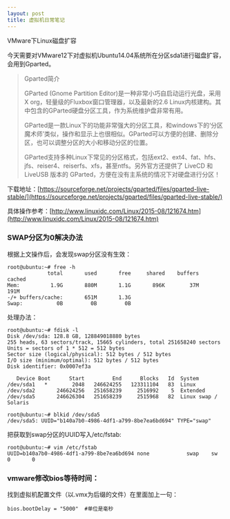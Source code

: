 ```yaml
---
layout: post
title: 虚拟机日常笔记
---
```


VMware下Linux磁盘扩容

今天需要对VMware12下对虚拟机Ubuntu14.04系统所在分区sda1进行磁盘扩容，会用到Gparted。

> Gparted简介
> 
> GParted (Gnome Partition Editor)是一种非常小巧自启动运行光盘，采用X org，轻量级的Fluxbox窗口管理器，以及最新的2.6 Linux内核建构。其中包含的GParted硬盘分区工具，作为系统维护盘非常有用。
> 
> GParted是一款Linux下的功能非常强大的分区工具，和windows下的‘分区魔术师’类似，操作和显示上也很相似。GParted可以方便的创建、删除分区，也可以调整分区的大小和移动分区的位置。
> 
> GParted支持多种Linux下常见的分区格式，包括ext2、ext4、fat、hfs、jfs、reiser4、reiserfs、xfs，甚至ntfs。另外官方还提供了 LiveCD 和 LiveUSB 版本的 GParted，方便在没有主系统的情况下对硬盘进行分区！

下载地址：[https://sourceforge.net/projects/gparted/files/gparted-live-stable/](https://sourceforge.net/projects/gparted/files/gparted-live-stable/)

具体操作参考：[http://www.linuxidc.com/Linux/2015-08/121674.htm](http://www.linuxidc.com/Linux/2015-08/121674.htm)

### SWAP分区为0解决办法

根据上文操作后，会发现swap分区没有生效：

	root@ubuntu:~# free -h
	             total       used       free     shared    buffers     cached
	Mem:          1.9G       880M       1.1G       896K        37M       191M
	-/+ buffers/cache:       651M       1.3G
	Swap:           0B         0B         0B
	
处理办法：

	root@ubuntu:~# fdisk -l
	Disk /dev/sda: 128.8 GB, 128849018880 bytes
	255 heads, 63 sectors/track, 15665 cylinders, total 251658240 sectors
	Units = sectors of 1 * 512 = 512 bytes
	Sector size (logical/physical): 512 bytes / 512 bytes
	I/O size (minimum/optimal): 512 bytes / 512 bytes
	Disk identifier: 0x0007ef3a
	
	   Device Boot      Start         End      Blocks   Id  System
	/dev/sda1   *        2048   246624255   123311104   83  Linux
	/dev/sda2       246624256   251658239     2516992    5  Extended
	/dev/sda5       246626304   251658239     2515968   82  Linux swap / Solaris

	root@ubuntu:~# blkid /dev/sda5
	/dev/sda5: UUID="b140a7b0-4986-4df1-a799-8be7ea6bd694" TYPE="swap" 

把获取到swap分区的UUID写入/etc/fstab:

	root@ubuntu:~# vim /etc/fstab
	UUID=b140a7b0-4986-4df1-a799-8be7ea6bd694 none            swap    sw              0       0


### vmware修改bios等待时间：

找到虚拟机配置文件（以.vmx为后缀的文件）在里面加上一句：

	bios.bootDelay = "5000"  #单位是毫秒


